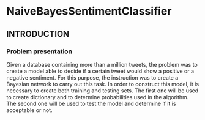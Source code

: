 # NaiveBayesSentimentClassifier
## INTRODUCTION
### Problem presentation
Given a database containing more than a million tweets, the problem was to create a model able
to decide if a certain tweet would show a positive or a negative sentiment. For this purpose, the
instruction was to create a Bayesian network to carry out this task.
In order to construct this model, it is necessary to create both training and testing sets. The first
one will be used to create dictionary and to determine probabilities used in the algorithm. The second
one will be used to test the model and determine if it is acceptable or not.
